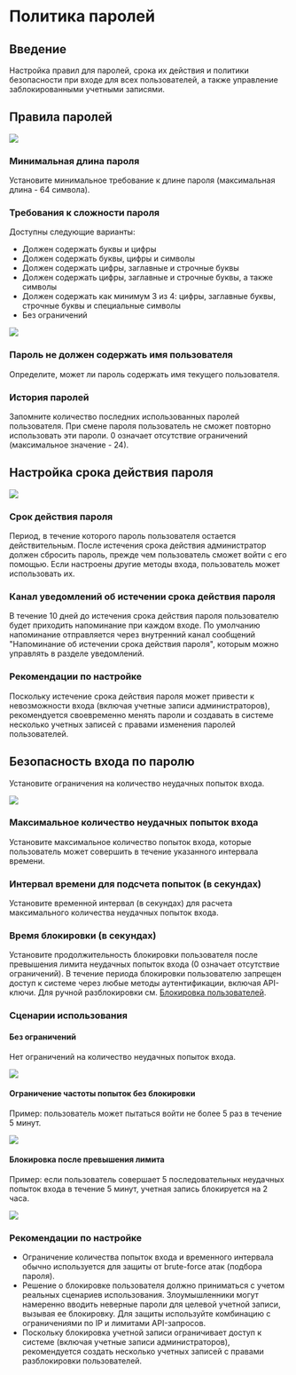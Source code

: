 # Политика паролей

<PluginInfo licenseBundled="true" name="password-policy"></PluginInfo>

## Введение

Настройка правил для паролей, срока их действия и политики безопасности при входе для всех пользователей, а также управление заблокированными учетными записями.

## Правила паролей

![](https://static-docs.nocobase.com/202412281329313.png)

### Минимальная длина пароля

Установите минимальное требование к длине пароля (максимальная длина - 64 символа).

### Требования к сложности пароля

Доступны следующие варианты:

- Должен содержать буквы и цифры
- Должен содержать буквы, цифры и символы
- Должен содержать цифры, заглавные и строчные буквы
- Должен содержать цифры, заглавные и строчные буквы, а также символы
- Должен содержать как минимум 3 из 4: цифры, заглавные буквы, строчные буквы и специальные символы
- Без ограничений

![](https://static-docs.nocobase.com/202412281331649.png)

### Пароль не должен содержать имя пользователя

Определите, может ли пароль содержать имя текущего пользователя.

### История паролей

Запомните количество последних использованных паролей пользователя. При смене пароля пользователь не сможет повторно использовать эти пароли. 0 означает отсутствие ограничений (максимальное значение - 24).

## Настройка срока действия пароля

![](https://static-docs.nocobase.com/202412281335588.png)

### Срок действия пароля

Период, в течение которого пароль пользователя остается действительным. После истечения срока действия администратор должен сбросить пароль, прежде чем пользователь сможет войти с его помощью. Если настроены другие методы входа, пользователь может использовать их.

### Канал уведомлений об истечении срока действия пароля

В течение 10 дней до истечения срока действия пароля пользователю будет приходить напоминание при каждом входе. По умолчанию напоминание отправляется через внутренний канал сообщений "Напоминание об истечении срока действия пароля", которым можно управлять в разделе уведомлений.

### Рекомендации по настройке

Поскольку истечение срока действия пароля может привести к невозможности входа (включая учетные записи администраторов), рекомендуется своевременно менять пароли и создавать в системе несколько учетных записей с правами изменения паролей пользователей.

## Безопасность входа по паролю

Установите ограничения на количество неудачных попыток входа.

![](https://static-docs.nocobase.com/202412281339724.png)

### Максимальное количество неудачных попыток входа

Установите максимальное количество попыток входа, которые пользователь может совершить в течение указанного интервала времени.

### Интервал времени для подсчета попыток (в секундах)

Установите временной интервал (в секундах) для расчета максимального количества неудачных попыток входа.

### Время блокировки (в секундах)

Установите продолжительность блокировки пользователя после превышения лимита неудачных попыток входа (0 означает отсутствие ограничений). В течение периода блокировки пользователю запрещен доступ к системе через любые методы аутентификации, включая API-ключи. Для ручной разблокировки см. [Блокировка пользователей](./user-lockout.md).

### Сценарии использования

#### Без ограничений

Нет ограничений на количество неудачных попыток входа.

![](https://static-docs.nocobase.com/202412281343226.png)

#### Ограничение частоты попыток без блокировки

Пример: пользователь может пытаться войти не более 5 раз в течение 5 минут.

![](https://static-docs.nocobase.com/202412281344412.png)

#### Блокировка после превышения лимита

Пример: если пользователь совершает 5 последовательных неудачных попыток входа в течение 5 минут, учетная запись блокируется на 2 часа.

![](https://static-docs.nocobase.com/202412281344952.png)

### Рекомендации по настройке

- Ограничение количества попыток входа и временного интервала обычно используется для защиты от brute-force атак (подбора пароля).
- Решение о блокировке пользователя должно приниматься с учетом реальных сценариев использования. Злоумышленники могут намеренно вводить неверные пароли для целевой учетной записи, вызывая ее блокировку. Для защиты используйте комбинацию с ограничениями по IP и лимитами API-запросов.
- Поскольку блокировка учетной записи ограничивает доступ к системе (включая учетные записи администраторов), рекомендуется создать несколько учетных записей с правами разблокировки пользователей.

